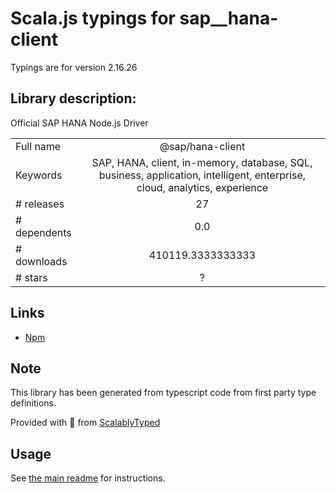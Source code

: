 
# Scala.js typings for sap__hana-client

Typings are for version 2.16.26

## Library description:
Official SAP HANA Node.js Driver

|                    |                 |
| ------------------ | :-------------: |
| Full name          | @sap/hana-client |
| Keywords           | SAP, HANA, client, in-memory, database, SQL, business, application, intelligent, enterprise, cloud, analytics, experience |
| # releases         | 27 |
| # dependents       | 0.0 |
| # downloads        | 410119.3333333333 |
| # stars            | ? |

## Links
- [Npm](https://www.npmjs.com/package/%40sap%2Fhana-client)
    


## Note
This library has been generated from typescript code from first party type definitions.

Provided with :purple_heart: from [ScalablyTyped](https://github.com/oyvindberg/ScalablyTyped)

## Usage
See [the main readme](../../readme.md) for instructions.


